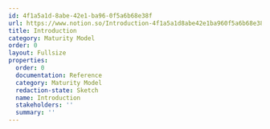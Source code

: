 ```yaml
---
id: 4f1a5a1d-8abe-42e1-ba96-0f5a6b68e38f
url: https://www.notion.so/Introduction-4f1a5a1d8abe42e1ba960f5a6b68e38f
title: Introduction
category: Maturity Model
order: 0
layout: Fullsize
properties:
  order: 0
  documentation: Reference
  category: Maturity Model
  redaction-state: Sketch
  name: Introduction
  stakeholders: ''
  summary: ''
---
```


<MaturityModel>
</MaturityModel>